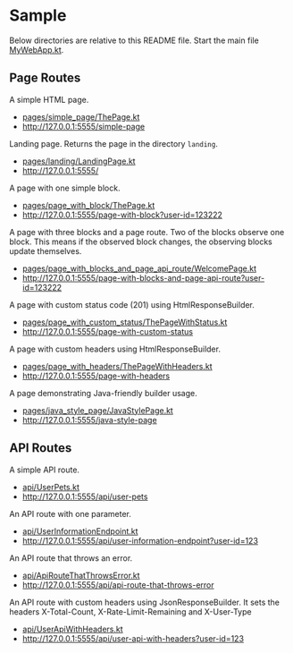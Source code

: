 # Sample

Below directories are relative to this README file.
Start the main file [MyWebApp.kt](MyWebApp.kt).

## Page Routes

A simple HTML page.
- [pages/simple_page/ThePage.kt](../../src/main/kotlin/io/schinzel/sample/pages/simple_page/ThePage.kt )
- http://127.0.0.1:5555/simple-page

Landing page. Returns the page in the directory `landing`.
- [pages/landing/LandingPage.kt](../../src/main/kotlin/io/schinzel/sample/pages/landing/LandingPage.kt)
- http://127.0.0.1:5555/

A page with one simple block.
- [pages/page_with_block/ThePage.kt](../../src/main/kotlin/io/schinzel/sample/pages/page_with_block/ThePage.kt)
- http://127.0.0.1:5555/page-with-block?user-id=123222

A page with three blocks and a page route.
Two of the blocks observe one block.
This means if the observed block changes, the observing blocks update themselves.
- [pages/page_with_blocks_and_page_api_route/WelcomePage.kt](../../src/main/kotlin/io/schinzel/sample/pages/page_with_blocks_and_page_api_route/WelcomePage.kt)
- http://127.0.0.1:5555/page-with-blocks-and-page-api-route?user-id=123222

A page with custom status code (201) using HtmlResponseBuilder.
- [pages/page_with_custom_status/ThePageWithStatus.kt](../../src/main/kotlin/io/schinzel/sample/pages/page_with_custom_status/ThePageWithStatus.kt)
- http://127.0.0.1:5555/page-with-custom-status

A page with custom headers using HtmlResponseBuilder.
- [pages/page_with_headers/ThePageWithHeaders.kt](../../src/main/kotlin/io/schinzel/sample/pages/page_with_headers/ThePageWithHeaders.kt)
- http://127.0.0.1:5555/page-with-headers

A page demonstrating Java-friendly builder usage.
- [pages/java_style_page/JavaStylePage.kt](../../src/main/kotlin/io/schinzel/sample/pages/java_style_page/JavaStylePage.kt)
- http://127.0.0.1:5555/java-style-page


## API Routes

A simple API route.
- [api/UserPets.kt](../../src/main/kotlin/io/schinzel/sample/api/UserPets.kt)
- http://127.0.0.1:5555/api/user-pets

An API route with one parameter.
- [api/UserInformationEndpoint.kt](../../src/main/kotlin/io/schinzel/sample/api/UserInformationEndpoint.kt)
- http://127.0.0.1:5555/api/user-information-endpoint?user-id=123

An API route that throws an error.
- [api/ApiRouteThatThrowsError.kt](../../src/main/kotlin/io/schinzel/sample/api/ApiRouteThatThrowsError.kt)
- http://127.0.0.1:5555/api/api-route-that-throws-error

An API route with custom headers using JsonResponseBuilder. It sets the headers X-Total-Count, X-Rate-Limit-Remaining and X-User-Type
- [api/UserApiWithHeaders.kt](../../src/main/kotlin/io/schinzel/sample/api/UserApiWithHeaders.kt)
- http://127.0.0.1:5555/api/user-api-with-headers?user-id=123
